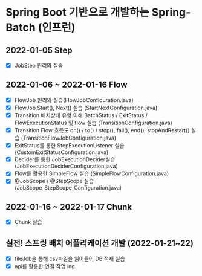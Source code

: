 # Spring Boot 기반으로 개발하는 Spring-Batch (인프런)

## 2022-01-05 Step
- [x] JobStep 원리와 실습

## 2022-01-06 ~ 2022-01-16 Flow
- [x] FlowJob 원리와 실습(FlowJobConfiguration.java)
- [x] FlowJob Start(), Next() 실습 (StartNextConfiguration.java)
- [x] Transition 배치상태 유형 이해 BatchStatus / ExitStatus / FlowExecutionStatus 및 flow 실습 (TransitionConfiguration.java)
- [x] Transition Flow 흐름도 on() / to() / stop(), fail(), end(), stopAndRestart() 실습 (TransitionFlowJobConfiguration.java)
- [x] ExitStatus를 통한 StepExecutionListener 실습 (CustomExitStatusConfiguration.java) 
- [x] Decider를 통한 JobExecutionDecider실습 (JobExecutionDeciderConfiguration.java)
- [x] Flow를 활용한 SimpleFlow 실습 (SimpleFlowConfiguration.java)
- [x] @JobScope / @StepScope 실습 (JobScope_StepScope_Configuration.java)

## 2022-01-16 ~ 2022-01-17 Chunk
- [x] Chunk 실습

## 실전! 스프링 배치 어플리케이션 개발 (2022-01-21~22)
- [x] fileJob을 통해 csv파일을 읽어들어 DB 적재 실습
- [x] api를 활용한 연결 작업 ing